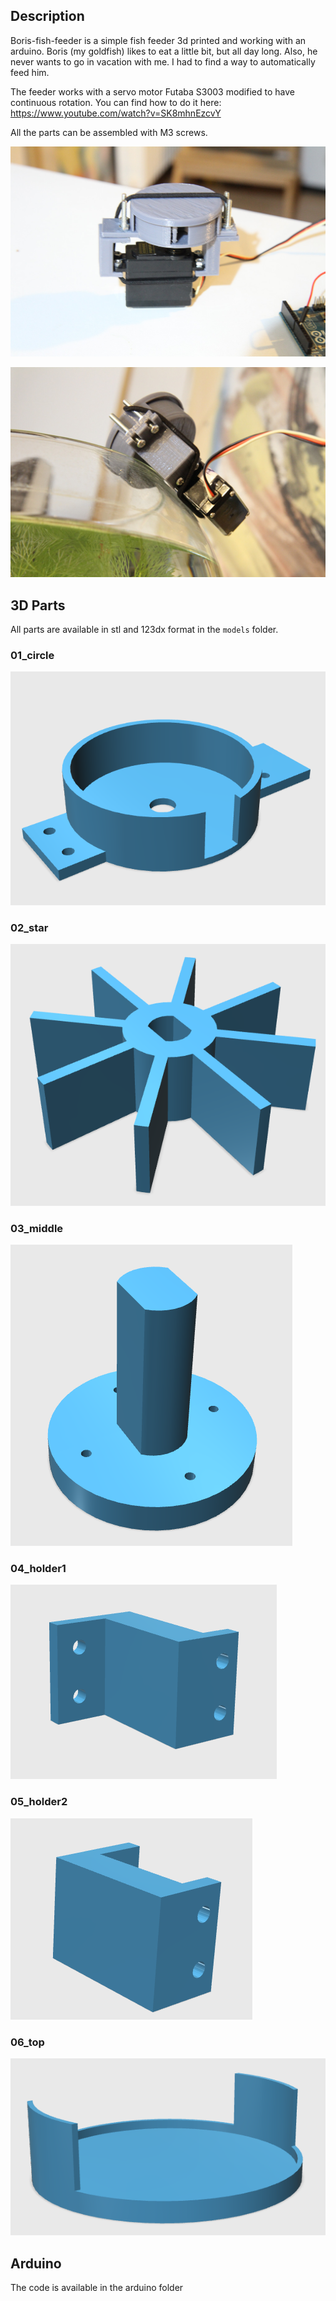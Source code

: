 ## Description

Boris-fish-feeder is a simple fish feeder 3d printed and working with an arduino.
Boris (my goldfish) likes to eat a little bit, but all day long. Also, he never
wants to go in vacation with me. I had to find a way to automatically feed him.

The feeder works with a servo motor Futaba S3003 modified to have continuous
rotation. You can find how to do it here: https://www.youtube.com/watch?v=SK8mhnEzcvY

All the parts can be assembled with M3 screws.

![](img/desc1.jpg?raw=true)

![](img/desc2.jpg?raw=true)

## 3D Parts

All parts are available in stl and 123dx format in the `models` folder.

### 01_circle

![](img/01_circle.png?raw=true)

### 02_star

![](img/02_star.png?raw=true)

### 03_middle

![](img/03_middle.png?raw=true)

### 04_holder1

![](img/04_holder1.png?raw=true)

### 05_holder2

![](img/05_holder2.png?raw=true)

### 06_top

![](img/06_top.png?raw=true)

## Arduino

The code is available in the arduino folder
